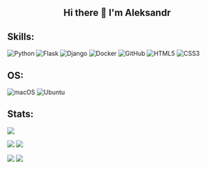 <h2 align="center">Hi there 👋 I'm Aleksandr</h2>

<!--
**onemanzerg/onemanzerg** is a ✨ _special_ ✨ repository because its `README.md` (this file) appears on your GitHub profile.

Here are some ideas to get you started:

- 🔭 I’m currently working on ...
- 🌱 I’m currently learning ...
- 👯 I’m looking to collaborate on ...
- 🤔 I’m looking for help with ...
- 💬 Ask me about ...
- 📫 How to reach me: ...
- 😄 Pronouns: ...
- ⚡ Fun fact: ...
-->

<h2>Skills:</h2>

![Python](https://img.shields.io/badge/python-3670A0?style=for-the-badge&logo=python&logoColor=ffdd54)
![Flask](https://img.shields.io/badge/flask-%23000.svg?style=for-the-badge&logo=flask&logoColor=white)
![Django](https://img.shields.io/badge/django-%23092E20.svg?style=for-the-badge&logo=django&logoColor=white)
![Docker](https://img.shields.io/badge/docker-%230db7ed.svg?style=for-the-badge&logo=docker&logoColor=white)
![GitHub](https://img.shields.io/badge/github-%23121011.svg?style=for-the-badge&logo=github&logoColor=white)
![HTML5](https://img.shields.io/badge/html5-%23E34F26.svg?style=for-the-badge&logo=html5&logoColor=white)
![CSS3](https://img.shields.io/badge/css3-%231572B6.svg?style=for-the-badge&logo=css3&logoColor=white)

<h2>OS:</h2>

![macOS](https://img.shields.io/badge/mac%20os-000000?style=for-the-badge&logo=macos&logoColor=F0F0F0)
![Ubuntu](https://img.shields.io/badge/Ubuntu-E95420?style=for-the-badge&logo=ubuntu&logoColor=white)

<h2>Stats:</h2>

![](http://github-profile-summary-cards.vercel.app/api/cards/profile-details?username=jungleroar&theme=aura) 

![](http://github-profile-summary-cards.vercel.app/api/cards/stats?username=jungleroar&theme=aura) 
![](http://github-profile-summary-cards.vercel.app/api/cards/productive-time?username=jungleroar&theme=aura&utcOffset=8) 

![](http://github-profile-summary-cards.vercel.app/api/cards/most-commit-language?username=jungleroar&theme=aura) 
![](http://github-profile-summary-cards.vercel.app/api/cards/repos-per-language?username=jungleroar&theme=aura) 
